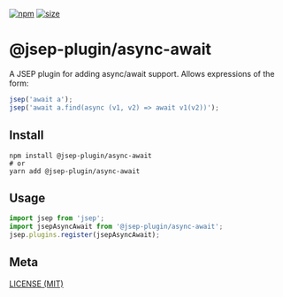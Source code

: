 [npm]: https://img.shields.io/npm/v/@jsep-plugin/async-await
[npm-url]: https://www.npmjs.com/package/@jsep-plugin/async-await
[size]: https://packagephobia.now.sh/badge?p=@jsep-plugin/async-await
[size-url]: https://packagephobia.now.sh/result?p=@jsep-plugin/async-await

[![npm][npm]][npm-url]
[![size][size]][size-url]

# @jsep-plugin/async-await

A JSEP plugin for adding async/await support. Allows expressions of the form:

```javascript
jsep('await a');
jsep('await a.find(async (v1, v2) => await v1(v2))');
```

## Install

```console
npm install @jsep-plugin/async-await
# or
yarn add @jsep-plugin/async-await
```

## Usage
```javascript
import jsep from 'jsep';
import jsepAsyncAwait from '@jsep-plugin/async-await';
jsep.plugins.register(jsepAsyncAwait);
```

## Meta

[LICENSE (MIT)](/LICENSE)
